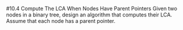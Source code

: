 #10.4 Compute The LCA When Nodes Have Parent Pointers
Given two nodes in a binary tree, design an algorithm that computes their LCA.  Assume that each node has a parent
pointer.

